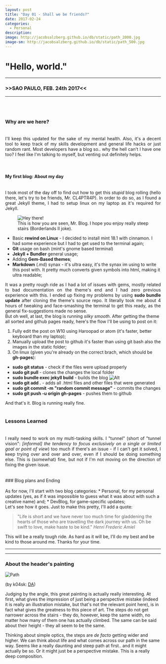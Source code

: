 ```yaml
---
layout: post
title: "Day 01 - Shall we be friends?"
date: 2017-02-24
categories:
  - Personal
description:
image: http://jacobsalzberg.github.io/db/static/path_2000.jpg
image-sm: http://jacobsalzberg.github.io/db/static/path_500.jpg
---
```



# "Hello, world."<br>
---
###  >>SAO PAULO, FEB. 24th 2017<<
---
<br><br>

### Why are we here?<br><br>
<div align="justify">
I'll keep this updated for the sake of my mental health. Also, it's a decent tool to keep track of my skills development and general life hacks or just random rant. Most developers have a blog so.. why the hell can't I have one too? I feel like I'm talking to myself, but venting out definitely helps. </div>
<br><br>

#### My first blog: About my day<br><br>
<div align="justify">
I took most of the day off to find out how to get this <i>stupid</i> blog rolling (hello there, let's try to be friends, Mr. CL4PTR4P). In order to do so, as I found a great Jekyll theme, I had to setup linux on my laptop as it's required for Jekyll.
</div>
 
<figure>
  <img src="https://m.popkey.co/530e0a/XRjLe.gif" alt="Hey there!"/>
  <figcaption>This is how you are seen, Mr. Blog. I hope you enjoy really steep stairs (Borderlands II joke).</figcaption>
</figure>


* Basic **rewind on Linux** - I decided to install mint 18.1 with cinnamon. I had some experience but I had to get used to the terminal again;
* **Git** usage on bash (mint's gnome based terminal)
* **Jekyll + Bundler** general usage;
* Adding **Gem-Based themes**;
* **Markdown** (.md) synax - it's ultra easy, it's the synax im using to write this post with. It pretty much converts given symbols into html, making it ultra readable;
<div align="justify">
It was a pretty rough ride as I had a lot of issues with gems, mostly related to bad documentation on the theme's end and I had zero previous experience with this. I ended up fixing my problems by using <b>sudo bundle update</b> after cloning the theme's source repo. It literally took me about 4 hours of tweaking and face-smashing the terminal to get this ready, as the general fix-suggestions made no sense.
</div>
But oh well, at last, the blog is running <i>silky smooth</i>. After getting the theme all sorted and github pages ready, here's the flow I'll be using to post on it:

1. Fully edit the post on W10 using Haroopad or atom (it's faster, better keyboard than my laptop);
2. Manually upload the post to github it's faster than using git bash also the images in the static folder;
3. On linux (given you're already on the correct brach, which should be **gh-pages**):
  * **sudo git status** - check if the files were upload properly
  * **sudo git pull**   - clones the changes the local folder
  * **sudo bundle exec jekyll build**  - builds the blog ![Alt](http://jacobsalzberg.github.io/db/static/bexec.png "Hello, terminal!")
  * **sudo git add .** - adds all .html files and other files that were generated
  * **sudo git commit -m "random commit message"** - commits the changes
  * **sudo git push -u origin gh-pages** - pushes them to github

And that's it. Blog is running really fine.<br><br>

### Lessons Learned<br><br>
<div align="justify">
I really need to work on my multi-tasking skills. I "tunnel" (short of "tunnel vision": <i>[informal] the tendency to focus exclusively on a single or limited goal or point of view</i>) too much if there's an issue - if I can't get it solved, I keep trying over and over and over, even if I should be doing something else. This is (somewhat) fine, but not if I'm not moving on the direction of fixing the given issue.
</div>
<br><br>
### Blog plans and Ending<br><br>
As for now, I'll start with two blog categories:
* Personal, for my personal updates (yes, as if it was impossible to guess what it was about with such a creative name) and;
* DevBlog, for game-specific updates;

<br>
Let's see how it goes. Just to make this pretty, I'll add a quote:

<blockquote>"Life is short and we have never too much time for gladdening the hearts of those who are travelling the dark journey with us. Oh be swift to love, make haste to be kind."  
<cite>Henri Frederic Amiel</cite></blockquote>

This will be a really tough ride. As hard as it will be, I'll do my best and be kind to those around me. Thanks for your time.

***
***
### About the header's painting 


![Path](http://jacobsalzberg.github.io/db/static/path_2000.jpg)

(by k04sk: [DA](http://k04sk.deviantart.com/art/Path-333698884))

Judging by the angle, this great painting is actually really interesting. At first, what gives the impression of just being a perspective mistake (indeed it is really an illustration mistake, but that's not the relevant point here), is in fact what gives the greatness to this piece of art. The steps do not get narrower across the stairs - they do, however, keep the same width, no matter how many of them one has actually climbed. The same can be said about their height - they all seem to be the same.

Thinking about simple optics, the steps are *de facto* getting wider and higher. We can think about life and what comes across our path in the same way. Seems like a really daunting and steep path at first.. and it might actually be so. Or it might just be a perspective mistake. This is a really deep composition.


